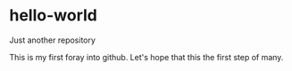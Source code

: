 # hello-world
Just another repository

This is my first foray into github. Let's hope that this the first step of many.
